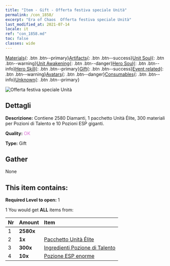 ```yaml
---
title: "Item - Gift - Offerta festiva speciale Unità"
permalink: /con_1858/
excerpt: "Era of Chaos  Offerta festiva speciale Unità"
last_modified_at: 2021-07-14
locale: it
ref: "con_1858.md"
toc: false
classes: wide
---
```

 [Materials](/ItemsIT/){: .btn .btn--primary}[Artifacts](/ItemsIT/Artifacts/){: .btn .btn--success}[Unit Soul](/ItemsIT/UnitSoul/){: .btn .btn--warning}[Unit Awakening](/ItemsIT/UnitAwakening/){: .btn .btn--danger}[Hero Soul](/ItemsIT/HeroSoul/){: .btn .btn--info}[Hero Skill](/ItemsIT/HeroSkill/){: .btn .btn--primary}[Gift](/ItemsIT/Gift/){: .btn .btn--success}[Event related](/ItemsIT/Events/){: .btn .btn--warning}[Avatars](/ItemsIT/Avatars/){: .btn .btn--danger}[Consumables](/ItemsIT/Consumables/){: .btn .btn--info}[Unknown](/ItemsIT/Unknown/){: .btn .btn--primary}

 ![Offerta festiva speciale Unità](/images/t/i_907116.png)

## Dettagli
 **Descrizione:** Contiene 2580 Diamanti, 1 pacchetto Unità Élite, 300 materiali per Pozioni di Talento e 10 Pozioni ESP giganti.

 **Quality:** <span style="color: #DA70D6">OK</span>

 **Type:** Gift

## Gather

  None

## This item contains:

 **Required Level to open:** 1

 1 You would get **ALL** items  from:

  | Nr | Amount |     Item    |
  |:---|:-------|:------------|
  | 1 |  **2580x** | <i class="fas fa-gem"/> |  | 
  | 2 |  **1x** | [Pacchetto Unità Élite](/ItemsIT/con_1833/) |  | 
  | 3 |  **300x** | [Ingredienti Pozione di Talento](/ItemsIT/con_1120/) |  | 
  | 4 |  **10x** | [Pozione ESP enorme](/ItemsIT/con_703/) |  | 
